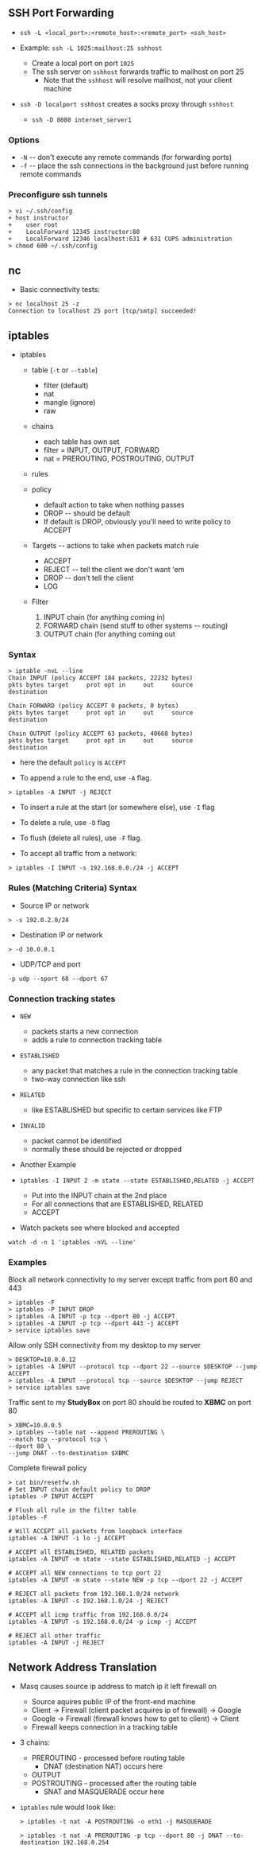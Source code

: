 ## SSH Port Forwarding

* ```ssh -L <local_port>:<remote_host>:<remote_port> <ssh_host>```

* Example: ```ssh -L 1025:mailhost:25 sshhost```

    * Create a local port on port ```1025```
    * The ssh server on ```sshhost``` forwards traffic to mailhost on port 25
         * Note that the ```sshhost``` will resolve mailhost, not your client machine

* ```ssh -D localport sshhost``` creates a socks proxy through ```sshhost```
   
    * ```ssh -D 8080 internet_server1```

### Options

* ```-N``` -- don't execute any remote commands (for forwarding ports)
* ```-f``` -- place the ssh connections in the background just before running remote commands

### Preconfigure ssh tunnels

```
> vi ~/.ssh/config
+ host instructor
+    user root
+    LocalForward 12345 instructor:80
+    LocalForward 12346 localhost:631 # 631 CUPS administration
> chmod 600 ~/.ssh/config
```

## nc

* Basic connectivity tests:

```
> nc localhost 25 -z
Connection to localhost 25 port [tcp/smtp] succeeded!
```

## iptables

* iptables
    * table (```-t``` or ```--table```)
        * filter (default)
        * nat
        * mangle (ignore)
        * raw
    * chains
         * each table has own set
        * filter = INPUT, OUTPUT, FORWARD
        * nat = PREROUTING, POSTROUTING, OUTPUT
    * rules
    * policy
         * default action to take when nothing passes
        * DROP -- should be default
        * If default is DROP, obviously you'll need to write policy to ACCEPT

  * Targets -- actions to take when packets match rule
      * ACCEPT
      * REJECT -- tell the client we don't want 'em
      * DROP -- don't tell the client
      * LOG
  * Filter
      1. INPUT chain (for anything coming in)
      2. FORWARD chain (send stuff to other systems -- routing)
      3. OUTPUT chain (for anything coming out


### Syntax

```
> iptable -nvL --line
Chain INPUT (policy ACCEPT 184 packets, 22232 bytes)
pkts bytes target     prot opt in     out     source               destination        

Chain FORWARD (policy ACCEPT 0 packets, 0 bytes)
pkts bytes target     prot opt in     out     source               destination        

Chain OUTPUT (policy ACCEPT 63 packets, 40668 bytes)
pkts bytes target     prot opt in     out     source               destination        
```

* here the default ```policy``` is ```ACCEPT```

* To append a rule to the end, use ```-A``` flag.

```
> iptables -A INPUT -j REJECT
```

* To insert a rule at the start (or somewhere else), use ```-I``` flag

* To delete a rule, use ```-D``` flag

* To flush (delete all rules), use ```-F``` flag.

* To accept all traffic from a network:

```
> iptables -I INPUT -s 192.168.0.0./24 -j ACCEPT
```

### Rules (Matching Criteria) Syntax

* Source IP or network

```
> -s 192.0.2.0/24
```

* Destination IP or network

```
> -d 10.0.0.1
```

* UDP/TCP and port

```
-p udp --sport 68 --dport 67
```

### Connection tracking states

* ```NEW```
    * packets starts a new connection
    * adds a rule to connection tracking table

* ```ESTABLISHED```
    * any packet that matches a rule in the connection tracking table
    * two-way connection like ssh

* ```RELATED```
    * like ESTABLISHED but specific to certain services like FTP
   

* ```INVALID```
    * packet cannot be identified
    * normally these should be rejected or dropped

* Another Example

* ```iptables -I INPUT 2 -m state --state ESTABLISHED,RELATED -j ACCEPT```

    * Put into the INPUT chain at the 2nd place
    * For all connections that are ESTABLISHED, RELATED
    * ACCEPT

* Watch packets see where blocked and accepted

```watch -d -n 1 'iptables -nVL --line'```

### Examples

Block all network connectivity to my server except traffic from port 80 and 443

```
> iptables -F
> iptables -P INPUT DROP
> iptables -A INPUT -p tcp --dport 80 -j ACCEPT
> iptables -A INPUT -p tcp --dport 443 -j ACCEPT
> service iptables save
```

Allow only SSH connectivity from my desktop to my server

```
> DESKTOP=10.0.0.12
> iptables -A INPUT --protocol tcp --dport 22 --source $DESKTOP --jump ACCEPT
> iptables -A INPUT --protocol tcp --source $DESKTOP --jump REJECT
> service iptables save
```

Traffic sent to my **StudyBox** on port 80 should be routed to **XBMC** on port 80

```
> XBMC=10.0.0.5
> iptables --table nat --append PREROUTING \
--match tcp --protocol tcp \
--dport 80 \
--jump DNAT --to-destination $XBMC
```


Complete firewall policy

```
> cat bin/resetfw.sh
# Set INPUT chain default policy to DROP
iptables -P INPUT ACCEPT

# Flush all rule in the filter table
iptables -F

# Will ACCEPT all packets from loopback interface
iptables -A INPUT -i lo -j ACCEPT

# ACCEPT all ESTABLISHED, RELATED packets
iptables -A INPUT -m state --state ESTABLISHED,RELATED -j ACCEPT

# ACCEPT all NEW connections to tcp port 22
iptables -A INPUT -m state --state NEW -p tcp --dport 22 -j ACCEPT

# REJECT all packets from 192.168.1.0/24 network
iptables -A INPUT -s 192.168.1.0/24 -j REJECT

# ACCEPT all icmp traffic from 192.168.0.0/24
iptables -A INPUT -s 192.168.0.0/24 -p icmp -j ACCEPT

# REJECT all other traffic
iptables -A INPUT -j REJECT
```

## Network Address Translation

* Masq causes source ip address to match ip it left firewall on

    * Source aquires public IP of the front-end machine
    * Client -> Firewall (client packet acquires ip of firewall) -> Google
    * Google -> Firewall (firewall knows how to get to client) -> Client
    * Firewall keeps connection in a tracking table

* 3 chains:
    * PREROUTING - processed before routing table
        * DNAT (destination NAT) occurs here
    * OUTPUT
    * POSTROUTING - processed after the routing table
        * SNAT and MASQUERADE occur here

* ```iptables``` rule would look like:

     ```
    > iptables -t nat -A POSTROUTING -o eth1 -j MASQUERADE
    ```

     ```
    > iptables -t nat -A PREROUTING -p tcp --dport 80 -j DNAT --to-destination 192.168.0.254
    ```
